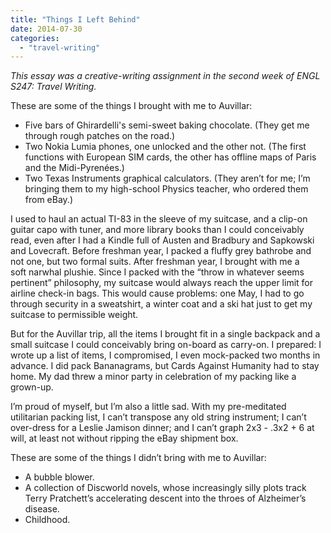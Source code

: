 ```yaml
---
title: "Things I Left Behind"
date: 2014-07-30
categories:
  - "travel-writing"
---
```


_This essay was a creative-writing assignment in the second week of ENGL S247: Travel Writing._

These are some of the things I brought with me to Auvillar:

- Five bars of Ghirardelli's semi-sweet baking chocolate. (They get me through rough patches on the road.)
- Two Nokia Lumia phones, one unlocked and the other not. (The first functions with European SIM cards, the other has offline maps of Paris and the Midi-Pyrenées.)
- Two Texas Instruments graphical calculators. (They aren’t for me; I’m bringing them to my high-school Physics teacher, who ordered them from eBay.)

I used to haul an actual TI-83 in the sleeve of my suitcase, and a clip-on guitar capo with tuner, and more library books than I could conceivably read, even after I had a Kindle full of Austen and Bradbury and Sapkowski and Lovecraft. Before freshman year, I packed a fluffy grey bathrobe and not one, but two formal suits. After freshman year, I brought with me a soft narwhal plushie. Since I packed with the “throw in whatever seems pertinent” philosophy, my suitcase would always reach the upper limit for airline check-in bags. This would cause problems: one May, I had to go through security in a sweatshirt, a winter coat and a ski hat just to get my suitcase to permissible weight.

But for the Auvillar trip, all the items I brought fit in a single backpack and a small suitcase I could conceivably bring on-board as carry-on. I prepared: I wrote up a list of items, I compromised, I even mock-packed two months in advance. I did pack Bananagrams, but Cards Against Humanity had to stay home. My dad threw a minor party in celebration of my packing like a grown-up.

I’m proud of myself, but I’m also a little sad. With my pre-meditated utilitarian packing list, I can’t transpose any old string instrument; I can’t over-dress for a Leslie Jamison dinner; and I can’t graph 2x3 - .3x2 + 6 at will, at least not without ripping the eBay shipment box.

These are some of the things I didn’t bring with me to Auvillar:

- A bubble blower.
- A collection of Discworld novels, whose increasingly silly plots track Terry Pratchett’s accelerating descent into the throes of Alzheimer’s disease.
- Childhood.
